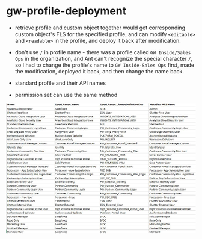 # gw-profile-deployment

* retrieve profile and custom object together would get corresponding custom object's FLS for the specified profile, and can modify `<editable>` and `<readable>` in the profile, and deploy it back after modification.

* don't use `/` in profile name - there was a profile called `GW Inside/Sales Ops` in the organization, and Ant can't recognize the special character `/`, so I had to change the profile's name to `GW Inside-Sales Ops` first, made the modification, deployed it back, and then change the name back.

* standard profile and their API names

* permission set can use the same method

![standard profiles](https://github.com/jacky1999cn2000/gw-profile-deployment/blob/master/images/profiles.jpg)
